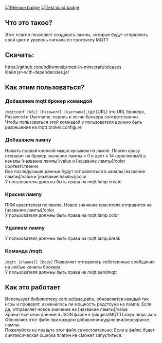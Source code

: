 [![Release badge](https://github.com/irdkwmnsb/mqtt-in-minecraft/workflows/Handle%20Release/badge.svg)](https://github.com/irdkwmnsb/mqtt-in-minecraft/actions)
[![Test build badge](https://github.com/irdkwmnsb/mqtt-in-minecraft/workflows/Test%20build/badge.svg)](https://github.com/irdkwmnsb/mqtt-in-minecraft/actions)
## Что это такое?
Этот плагин позволяет создавать лампы, которые будут отправлять свой цвет и уровень сигнала по протоколу MQTT  

## Скачать:
https://github.com/irdkwmnsb/mqtt-in-minecraft/releases  
Файл jar-with-dependencies.jar

## Как этим пользоваться? 
### Добавляем mqtt брокер командой  
```/mqttconf [URL] [Password] [Username]```, где [URL] это URL брокера, Password и Username: пароль и логин брокера соответственно.  
Чтобы пользоваться этой комнадой у пользователя должно быть разрешение на mqtt.broker.configure  
  
### Добавляем лампу
Нажать правой кнопкой мыши ярлыком по лампе. Плагин сразу отправит на брокер значение лампы = 0 и цвет = 14 (оранжевый) в каналы [название лампы]/value и [название лампы]/color соответственно  
Все последующие данные будут отправляться в каналы [название лампы]/value и [название лампы]/color  
У пользователя должны быть права на mqtt.lamp.create  

### Красим лампу
ПКМ красителем по лампе. Новое значение красителя отправится на [название лампы]/color  
У пользователя должны быть права на mqtt.lamp.color  

### Удаляем лампу
У пользователя должны быть права на mqtt.lamp.break  

### Команда /mqtt
```/mqtt [channel] [body]```
Позволяет отправлять собственные сообщения на любые каналы брокера.  
У пользователя должны быть права на mqtt.sendmqtt  

## Как это работает
Использует бибилиотеку com.eclipse.paho, обновляется каждый тик игры и проверят, изменилось ли мощность редстоуна на лампе. Если да, отправляет новое значение на [название лампы]/value  
Хранит все свои данные в JSON файле в /plugins/MQTTLamp/lamps.json. Обновляет этот файл при каждом добавлении/удалении/перекраске лампы.  
Пожалуйста не правьте этот файл самостоятельно. Если в файле будет синтаксическая ошибка плагин не сможет запуститься.  
